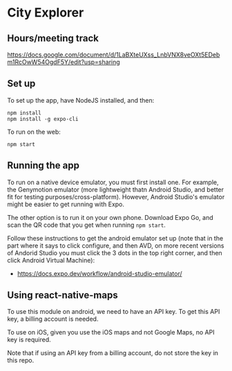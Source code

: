 # City Explorer

## Hours/meeting track
https://docs.google.com/document/d/1LaBXteUXss_LnbVNX8veOXt5EDebm1RcOwW54OgdF5Y/edit?usp=sharing

## Set up
To set up the app, have NodeJS installed,  and then:
```
npm install
npm install -g expo-cli
```

To run on the web:
```
npm start
```
## Running the app
To run on a native device emulator, you must first install one. For example, the Genymotion emulator (more lightweight thatn Android Studio, and better fit for testing purposes/cross-platform). However, Android Studio's emulator might be easier to get running with Expo.

The other option is to run it on your own phone. Download Expo Go, and scan the QR code that you get when running `npm start`.

Follow these instructions to get the android emulator set up (note that in the part where it says to click configure, and then AVD, on more recent versions of Andorid Studio you must click the 3 dots in the top right corner, and then click Android Virtual Machine):
- https://docs.expo.dev/workflow/android-studio-emulator/

## Using react-native-maps
To use this module on android, we need to have an API key. To get this API key, a billing account is needed.

To use on iOS, given you use the iOS maps and not Google Maps, no API key is required.

Note that if using an API key from a billing account, do not store the key in this repo.
